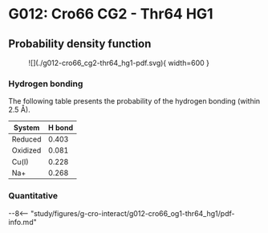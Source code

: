 # G012: Cro66 CG2 - Thr64 HG1

## Probability density function

<figure markdown>
![](./g012-cro66_cg2-thr64_hg1-pdf.svg){ width=600 }
</figure>

### Hydrogen bonding

The following table presents the probability of the hydrogen bonding (within 2.5 Å).

| System | H bond |
| ------ | ------ |
| Reduced | 0.403 |
| Oxidized | 0.081 |
| Cu(I) | 0.228 |
| Na+ | 0.268 |

### Quantitative

--8<-- "study/figures/g-cro-interact/g012-cro66_og1-thr64_hg1/pdf-info.md"
